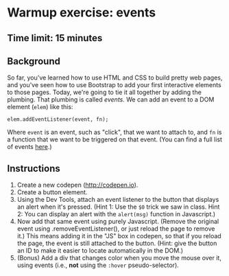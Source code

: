 # Warmup exercise: events

## Time limit: 15 minutes

## Background

So far, you've learned how to use HTML and CSS to build pretty web
pages, and you've seen how to use Bootstrap to add your first
interactive elements to those pages. Today, we're going to tie it all
together by adding the plumbing. That plumbing is called _events._ We
can add an event to a DOM element (`elem`) like this:

    elem.addEventListener(event, fn);

Where `event` is an event, such as "click", that we want to attach to,
and `fn` is a function that we want to be triggered on that event. (You
can find a full list of events
[here](https://developer.mozilla.org/en-US/docs/Web/Events).)

## Instructions

1. Create a new codepen (http://codepen.io).
1. Create a button element.
1. Using the Dev Tools, attach an event listener to the button that
   displays an alert when it's pressed. (Hint 1: Use the `$0` trick we
   saw in class. Hint 2: You can display an alert with the `alert(msg)`
   function in Javascript.)
1. Now add that same event using purely Javascript. (Remove the original
   event using .removeEventListener(), or just reload the page to remove
   it.) This means adding it in the "JS" box in codepen, so that if you
   reload the page, the event is still attached to the button. (Hint:
   give the button an ID to make it easier to locate automatically in
   the DOM.)
1. (Bonus) Add a div that changes color when you move the mouse over it,
   using events (i.e., **not** using the `:hover` pseudo-selector).

[live]: http://horizons-school-of-technology.github.io/week02/day2/1_warmup/solution/index.html

